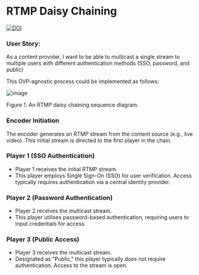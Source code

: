 # RTMP Daisy Chaining
[![DOI](https://zenodo.org/badge/969516469.svg)](https://doi.org/10.5281/zenodo.15251141)


### User Story: 
As a content provider, I want to be able to multicast a single stream to multiple users with different authentication methods (SSO, password, and public) 

This OVP-agnostic process could be implemented as follows:

![image](https://github.com/user-attachments/assets/dc377505-3a3a-4656-958b-2345560812bd)

Figure 1. An RTMP daisy chaining sequence diagram.


### Encoder Initiation

The encoder generates an RTMP stream from the content source (e.g., live video). This initial stream is directed to the first player in the chain.

### Player 1 (SSO Authentication)

* Player 1 receives the initial RTMP stream.
* This player employs Single Sign-On (SSO) for user verification. Access typically requires authentication via a central identity provider.

### Player 2 (Password Authentication)

* Player 2 receives the multicast stream.
* This player utilises password-based authentication, requiring users to input credentials for access.

### Player 3 (Public Access)

* Player 3 receives the multicast stream.
* Designated as "Public," this player typically does not require authentication. Access to the stream is open.

